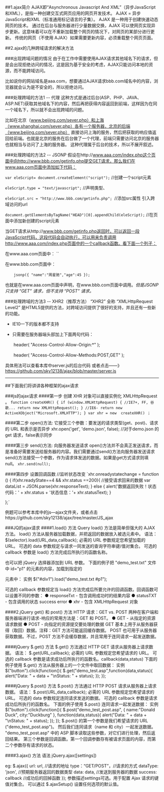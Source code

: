 ##1.ajax简介
AJAX即“Asynchronous Javascript And XML”（异步JavaScript和XML），是指一种创建交互式网页应用的网页开发技术。
AJAX = 异步 JavaScript和XML（标准通用标记语言的子集）。
AJAX 是一种用于创建快速动态网页的技术。
通过在后台与服务器进行少量数据交换，AJAX 可以使网页实现异步更新。这意味着可以在不重新加载整个网页的情况下，对网页的某部分进行更新。
传统的网页（不使用 AJAX）如果需要更新内容，必须重载整个网页页面。

##2.ajax的几种跨域请求的解决方法

###出现跨域问题的情况
由于在工作中需要使用AJAX请求其他域名下的请求，但是会出现拒绝访问的情况，这是因为基于安全的考虑，AJAX只能访问本地的资源，而不能跨域访问。

比如说你的网站域名是aaa.com，想要通过AJAX请求bbb.com域名中的内容，浏览器就会认为是不安全的，所以拒绝访问。

###处理跨域的方法1 -- 代理
这种方式是通过后台(ASP、PHP、JAVA、ASP.NET)获取其他域名下的内容，然后再把获得内容返回到前端，这样因为在同一个域名下，所以就不会出现跨域的问题。

比如在北京（www.beijing.com/sever.php）和上海（www.shanghai.com/sever.php）各有一个服务器，北京的后端（www.beijing.com/sever.php）
直接访问上海的服务，然后把获取的响应值返回给前端。也就是北京的服务在后台做了一个代理，前端只需要访问北京的服务器也就相当与访问了上海的服务器。
这种代理属于后台的技术，所以不展开叙述。

###处理跨域的方法2 -- JSONP
假设在http://www.aaa.com/index.php这个页面中向http://www.bbb.com/getinfo.php提交GET请求，那么我们在www.aaa.com页面中添加如下代码：

`var eleScript= document.createElement("script");` //创建一个script元素
 
`eleScript.type = "text/javascript";` //声明类型、
 
`eleScript.src = "http://www.bbb.com/getinfo.php"; `//添加src属性 引入跨域访问的url
 
`document.getElementsByTagName("HEAD")[0].appendChild(eleScript);` //在页面中添加新创建的script元素

当GET请求从http://www.bbb.com/getinfo.php返回时，可以返回一段JavaScript代码，这段代码会自动执行，可以用来负责调用http://www.aaa.com/index.php页面中的一个callback函数。看下面一个列子：

在www.aaa.com页面中：
`<script>
 
　　function jsonp( json ){
 
　　　　document.write( json.name ); //输出周星驰
 
}
 
<script>
 
<script src="http://www.bbb.com/getinfo.php"></script>`
在www.bbb.com页面中：

　　`jsonp({ "name":"周星驰","age":45 });`

也就是在www.aaa.com页面中声明，在www.bbb.com页面中调用。*但是JSONP只支持 “GET” 请求，但不支持 “POST” 请求。*

###处理跨域的方法3 -- XHR2（推荐方法）
“XHR2” 全称 “XMLHttpRequest Level2” 是HTML5提供的方法，对跨域访问提供了很好的支持，并且还有一些新的功能。

* IE10一下的版本都不支持

* 只需要在服务器端头部加上下面两句代码：

　　header( "Access-Control-Allow-Origin:*" );

　　header( "Access-Control-Allow-Methods:POST,GET" );

具体用法可以查看本库中server.js的后台代码 或者点击——》https://github.com/sky12138/ajax/blob/master/server.js
***

##下面我们将讲讲各种框架的ajax请求

###js的ajax请求
####第一步
创建 XHR 对象可以直接实例化 XMLHttpRequest 。
`function createXHR() {
	if (window.XMLHttpRequest) { //IE7+, FF, 谷歌...
		return new XMLHttpRequest();
	}
	//IE6-
	return new ActiveXObject("Microsoft.XMLHTTP");
}
var xhr = new  createXHR() ；`

####第二步
open()方法:
它接受三个参数：要发送的请求类型(get、post)、请求的 URL 和表示是否异步
xhr.open('get', 'demo.json', false);  //对于demo.json 的 get 请求，false表示同步

####第三步
send()方法:
向服务器发送请求
open()方法并不会真正发送请求，而是准备好需要发送给服务器的内容。我们需要通过send()方法向服务器发送请求
send()方法接受一个参数，作为请求体发送的数据。如果是get方式请求则填 null。
`xhr.send(null); `

####第四步
设置回调函数
//监听状态改变
`xhr.onreadystatechange = function () {
     if(xhr.readyState==4 && xhr.status ==200){
//接受请求回来的数据
var dataList = JSON.parse(xhr.responseText);
      } else {
             alert('数据返回失败！状态代码：' + xhr.status + '状态信息：'+ xhr.statusText);
      }
      
};`

例题可以参考本库中的js—ajax文件夹，或者点击https://github.com/sky12138/ajax/tree/master/JS_ajax

###JQ的ajax请求
####1.load() 方法
Query load() 方法是简单但强大的 AJAX 方法。
load() 方法从服务器加载数据，并把返回的数据放入被选元素中。
语法：
$(selector).load(URL,data,callback);
必需的 URL 参数规定您希望加载的 URL。
可选的 data 参数规定与请求一同发送的查询字符串键/值对集合。
可选的 callback 参数是 load() 方法完成后所执行的函数名称。

也可以把 jQuery 选择器添加到 URL 参数。
下面的例子把 "demo_test.txt" 文件中 id="p1" 的元素的内容，加载到指定的 <div> 元素中：
实例
$("#div1").load("demo_test.txt #p1");

可选的 callback 参数规定当 load() 方法完成后所要允许的回调函数。回调函数可以设置不同的参数：
  ● responseTxt - 包含调用成功时的结果内容
  ● statusTXT - 包含调用的状态  success    error
  ● xhr - 包含 XMLHttpRequest 对象

####2.jQuery get() 和 post() 方法
HTTP 请求：GET vs. POST
两种在客户端和服务器端进行请求-响应的常用方法是：GET 和 POST。
  ● GET - 从指定的资源请求数据
  ● POST - 向指定的资源提交要处理的数据
GET 基本上用于从服务器获得（取回）数据。注释：GET 方法可能返回缓存数据。
POST 也可用于从服务器获取数据。不过，POST 方法不会缓存数据，并且常用于连同请求一起发送数据。


####jQuery $.get() 方法
$.get() 方法通过 HTTP GET 请求从服务器上请求数据。
语法：
$.get(URL,callback);
必需的 URL 参数规定您希望请求的 URL。
可选的 callback 参数是请求成功后所执行的函数名。callback(data,status)
下面的例子使用 $.get() 方法从服务器上的一个文件中取回数据：
实例
$("button").click(function(){
  $.get("demo_test.asp",function(data,status){
    alert("Data: " + data + "\nStatus: " + status);
  });
});


####jQuery $.post() 方法
$.post() 方法通过 HTTP POST 请求从服务器上请求数据。
语法：
$.post(URL,data,callback);
必需的 URL 参数规定您希望请求的 URL。
可选的 data 参数规定连同请求发送的数据。
可选的 callback 参数是请求成功后所执行的函数名。
下面的例子使用 $.post() 连同请求一起发送数据：
实例
$("button").click(function(){
  $.post("demo_test_post.asp",
  {
    name:"Donald Duck",
    city:"Duckburg"
  },
  function(data,status){
    alert("Data: " + data + "\nStatus: " + status);
  });
});
$.post() 的第一个参数是我们希望请求的 URL ("demo_test_post.asp")。
然后我们连同请求（name 和 city）一起发送数据。
"demo_test_post.asp" 中的 ASP 脚本读取这些参数，对它们进行处理，然后返回结果。
第三个参数是回调函数。第一个回调参数存有被请求页面的内容，而第二个参数存有请求的状态。


####3.ajax() 方法
语法
jQuery.ajax([settings])

eg:
$.ajax({
  url: url,                 //请求的地址
  type：“GET/POST”，//请求的方式
  dataType: 'json',  //预期服务器返回的数据类型
  data: data,           //发送到服务器的数据
  success: callback  //成功后的回掉函数
});
参数描述settings可选。用于配置 Ajax 请求的键值对集合。
可以通过 $.ajaxSetup() 设置任何选项的默认值。

